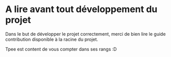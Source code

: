 # A lire avant tout développement du projet

Dans le but de développer le projet correctement, merci de bien lire le guide contribution disponible à la racine du projet. 

Tpee est content de vous compter dans ses rangs :D
